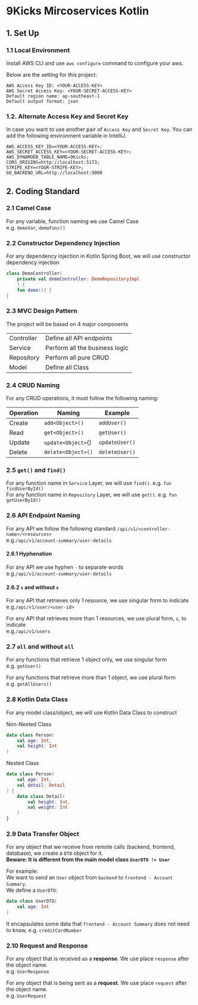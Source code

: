 # 9Kicks Mircoservices Kotlin

## 1. Set Up

### 1.1 Local Environment
Install AWS CLI and use `aws configure` command to configure your aws.

 Below are the setting for this project:
```
AWS Access Key ID: <YOUR-ACCESS-KEY>
AWS Secret Access Key: <YOUR-SECRET-ACCESS-KEY>
Default region name: ap-southeast-1
Default output format: json
```

### 1.2. Alternate Access Key and Secret Key
In case you want to use another pair of `Access Key` and `Secret Key`.
You can add the following environment variable in IntelliJ.
```
AWS_ACCESS_KEY_ID=<YOUR-ACCESS-KEY>;
AWS_SECRET_ACCESS_KEY=<YOUR-SECRET-ACCESS-KEY>;
AWS_DYNAMODB_TABLE_NAME=9Kicks;
CORS_ORIGINS=http://localhost:5173;
STRIPE_KEY=<YOUR-STRIPE-KEY>;
GO_BACKEND_URL=http://localhost:9000
```

## 2. Coding Standard

### 2.1 Camel Case
For any variable, function naming we use Camel Case
<br>e.g. `demoVar`, `demoFunc()`

### 2.2 Constructor Dependency Injection
For any dependency injection in Kotlin Spring Boot, we will use constructor dependency injection
```kotlin
class DemoController(
    private val demoController: DemoRepositoryImpl
    ) {
    fun demo(){ }
}
```
### 2.3 MVC Design Pattern
The project will be based on 4 major components

<table>
<tr>
    <td>Controller</td>
    <td>Define all API endpoints</td>
</tr>
<tr>
    <td>Service</td>
    <td>Perform all the business logic</td>
</tr>
<tr>
    <td>Repository</td>
    <td>Perform all pure CRUD</td>
</tr>
<tr>
    <td>Model</td>
    <td>Define all Class</td>
</tr>
</table>

### 2.4 CRUD Naming
For any CRUD operations, it must follow the following naming:

| Operation | Naming             | Example        |
|-----------|--------------------|----------------|
| Create    | `add<Object>()`    | `addUser()`    |
| Read      | `get<Object>()`    | `getUser()`    |
| Update    | `update<Object>`() | `updateUser()` |
| Delete    | `delete<Object>()` | `deleteUser()` |

### 2.5 `get()` and `find()`
For any function name in `Service` Layer, we will use `find()`.
e.g. `fun findUserById()`
<br>
For any function name in `Repository` Layer, we will use `get()`.
e.g. `fun getUserById()`

### 2.6 API Endpoint Naming
For any API we follow the following standard `/api/v1/<controller-name>/<resources>`
<br>e.g.`/api/v1/account-summary/user-details`
#### 2.6.1 Hyphenation
For any API we use hyphen `-` to separate words
<br>e.g.`/api/v1/account-summary/user-details`

#### 2.6.2 `s` and without `s`
For any API that retrieves only 1 resource, we use singular form to indicate
<br>e.g.`/api/v1/user/<user-id>`

For any API that retrieves more than 1 resources, we use plural form, `s`, to indicate
<br>e.g.`/api/v1/users`

### 2.7 `all` and without `all`
For any functions that retrieve 1 object only, we use singular form
<br>e.g. `getUser()`

For any functions that retrieve more than 1 object, we use plural form
<br>e.g. `getAllUsers()`


### 2.8 Kotlin Data Class
For any model class/object, we will use Kotlin Data Class to construct

Non-Nested Class
```kotlin
data class Person(
    val age: Int,
    val height: Int
)
```
Nested Class
```kotlin
data class Person(
    val age: Int,
    val detail: Detail
) {
    data class Detail(
        val height: Int,
        val weight: Int
    )
}
```

### 2.9 Data Transfer Object
For any object that we receive from remote calls (backend, frontend, database),
we create a `DTO` object for it.<br>
**Beware: It is different from the main model class `UserDTO != User`**

For example:<br>
We want to send an `User` object from `backend` to `frontend - Account Summary`.<br>
We define a `UserDTO`:
```kotlin
data class UserDTO(
    val age: Int
)
```
It encapsulates some data that `frontend - Account Summary` does not need to know, e.g. `creditCardNumber`

### 2.10 Request and Response
For any object that is received as a **response**. We use place `response` after the object name.<br>
e.g. `UserResponse`

For any object that is being sent as a **request**. We use place `request` after the object name.<br>
e.g. `UserRequest`